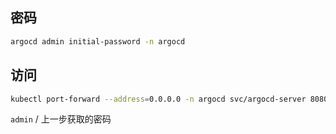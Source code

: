 ## 密码

```bash
argocd admin initial-password -n argocd
```

## 访问

```bash
kubectl port-forward --address=0.0.0.0 -n argocd svc/argocd-server 8080:443
```

`admin` / 上一步获取的密码
